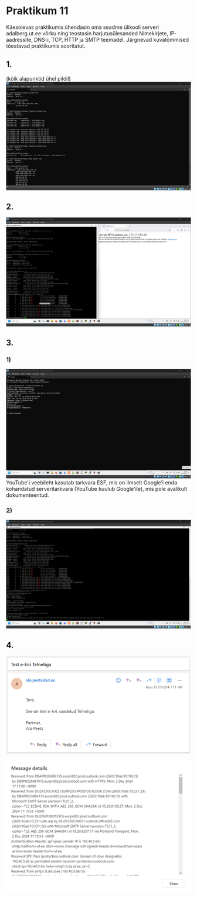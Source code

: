 # Praktikum 11

Käesolevas praktikumis ühendasin oma seadme ülikooli serveri adalberg.ut.ee võrku ning teostasin harjutusülesanded Nimekirjete, IP-aadressite, DNS-i, TCP, HTTP ja SMTP teemadel. Järgnevad kuvatõmmised tõestavad praktikumis sooritatut.

## 1.
(kõik alapunktid ühel pildil)
![pilt1](https://github.com/JoosepTT/Operatsioonisysteemide_praktikumid/blob/main/Pildid/Screenshot%202024-12-02%20170135.png?raw=true)


## 2.
![pilt2](https://github.com/JoosepTT/Operatsioonisysteemide_praktikumid/blob/main/Pildid/Screenshot%202024-12-02%20174710.png?raw=true)


## 3.
### 1)
![pilt3](https://github.com/JoosepTT/Operatsioonisysteemide_praktikumid/blob/main/Pildid/Screenshot%202024-12-02%20180548.png?raw=true)
YouTube'i veebileht kasutab tarkvara ESF, mis on ilmselt Google'i enda kohandatud serveritarkvara (YouTube kuulub Google'ile), mis pole avalikult dokumenteeritud.

### 2)
![pilt4](https://github.com/JoosepTT/Operatsioonisysteemide_praktikumid/blob/main/Pildid/Screenshot%202024-12-02%20183354.png?raw=true)


## 4.
![pilt5](https://github.com/JoosepTT/Operatsioonisysteemide_praktikumid/blob/main/Pildid/Screenshot%202024-12-02%20193340.png?raw=true)

![pilt6](https://github.com/JoosepTT/Operatsioonisysteemide_praktikumid/blob/main/Pildid/Screenshot%202024-12-02%20193402.png?raw=true)
